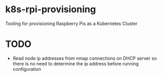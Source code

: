 # k8s-rpi-provisioning
Tooling for provisioning Raspberry Pis as a Kubernetes Cluster

# TODO
* Read node ip addresses from nmap connections on DHCP server so there is no need to determine
  the ip address before running configuration
